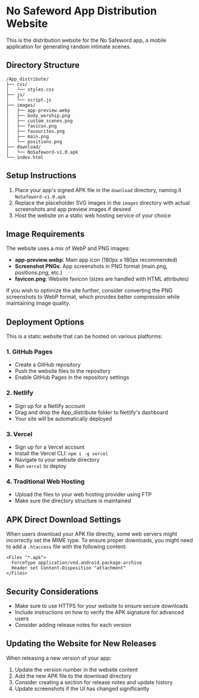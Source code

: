 # No Safeword App Distribution Website

This is the distribution website for the No Safeword app, a mobile application for generating random intimate scenes.

## Directory Structure

```
/App_distribute/
├── css/
│   └── styles.css
├── js/
│   └── script.js
├── images/
│   ├── app-preview.webp
│   ├── body_worship.png
│   ├── custom_scenes.png
│   ├── favicon.png
│   ├── favourites.png
│   ├── main.png
│   └── positions.png
├── download/
│   └── NoSafeword-v1.0.apk
└── index.html
```

## Setup Instructions

1. Place your app's signed APK file in the `download` directory, naming it `NoSafeword-v1.0.apk`
2. Replace the placeholder SVG images in the `images` directory with actual screenshots and app preview images if desired
3. Host the website on a static web hosting service of your choice

## Image Requirements

The website uses a mix of WebP and PNG images:

- **app-preview.webp**: Main app icon (180px x 180px recommended)
- **Screenshot PNGs**: App screenshots in PNG format (main.png, positions.png, etc.)
- **favicon.png**: Website favicon (sizes are handled with HTML attributes)

If you wish to optimize the site further, consider converting the PNG screenshots to WebP format, which provides better compression while maintaining image quality.

## Deployment Options

This is a static website that can be hosted on various platforms:

### 1. GitHub Pages
- Create a GitHub repository
- Push the website files to the repository
- Enable GitHub Pages in the repository settings

### 2. Netlify
- Sign up for a Netlify account
- Drag and drop the App_distribute folder to Netlify's dashboard
- Your site will be automatically deployed

### 3. Vercel
- Sign up for a Vercel account
- Install the Vercel CLI: `npm i -g vercel`
- Navigate to your website directory
- Run `vercel` to deploy

### 4. Traditional Web Hosting
- Upload the files to your web hosting provider using FTP
- Make sure the directory structure is maintained

## APK Direct Download Settings

When users download your APK file directly, some web servers might incorrectly set the MIME type. To ensure proper downloads, you might need to add a `.htaccess` file with the following content:

```
<Files "*.apk">
  ForceType application/vnd.android.package-archive
  Header set Content-Disposition "attachment"
</Files>
```

## Security Considerations

- Make sure to use HTTPS for your website to ensure secure downloads
- Include instructions on how to verify the APK signature for advanced users
- Consider adding release notes for each version

## Updating the Website for New Releases

When releasing a new version of your app:

1. Update the version number in the website content
2. Add the new APK file to the download directory
3. Consider creating a section for release notes and update history
4. Update screenshots if the UI has changed significantly
